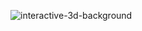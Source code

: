 ![interactive-3d-background](https://github.com/JMBoulos12/threejs/assets/65892342/91edc9bf-2e20-4dcc-9994-9c2f35a4fb5d)
